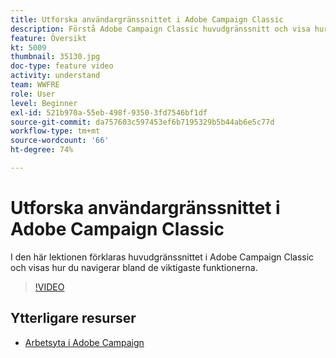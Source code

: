 ```yaml
---
title: Utforska användargränssnittet i Adobe Campaign Classic
description: Förstå Adobe Campaign Classic huvudgränssnitt och visa hur du navigerar i huvudfunktionerna.
feature: Översikt
kt: 5009
thumbnail: 35130.jpg
doc-type: feature video
activity: understand
team: WWFRE
role: User
level: Beginner
exl-id: 521b970a-55eb-498f-9350-3fd7546bf1df
source-git-commit: da757603c597453ef6b7195329b5b44ab6e5c77d
workflow-type: tm+mt
source-wordcount: '66'
ht-degree: 74%

---
```


# Utforska användargränssnittet i Adobe Campaign Classic

I den här lektionen förklaras huvudgränssnittet i Adobe Campaign Classic och visas hur du navigerar bland de viktigaste funktionerna.

>[!VIDEO](https://video.tv.adobe.com/v/35130?quality=12)

## Ytterligare resurser

* [Arbetsyta i Adobe Campaign](https://docs.adobe.com/content/help/sv-SE/campaign-classic/using/getting-started/starting-with-adobe-campaign/adobe-campaign-workspace.html)

